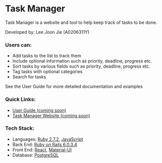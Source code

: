 # Task Manager

Task Manager is a website and tool to help keep track of tasks to be done.

Developed by: Lee Joon Jie (A0206311Y)

### Users can:
* Add tasks to the list to track them
* Include optional information such as priority, deadline, progress etc.
* Sort tasks by various fields such as priority, deadline, progress etc.
* Tag tasks with optional categories
* Search for tasks

See the User Guide for more detailed documentation and examples

### Quick Links:
* [User Guide (coming soon)]()
* [Task Manager Website (coming soon)]()

### Tech Stack:
* Languages: [Ruby 2.7.2](https://www.ruby-lang.org/en/), 
  [JavaScript](https://developer.mozilla.org/en-US/docs/Web/JavaScript)
* Back End: [Ruby on Rails 6.0.3.4](https://rubyonrails.org/)
* Front End: [React](https://reactjs.org/), 
  [Material-UI](https://material-ui.com/)
* Database: [PostgreSQL](https://www.postgresql.org/)